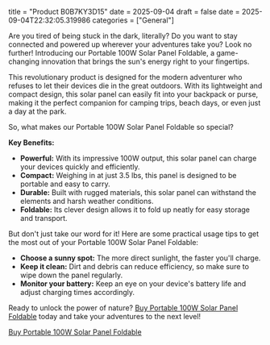 title = "Product B0B7KY3D15"
date = 2025-09-04
draft = false
date = 2025-09-04T22:32:05.319986
categories = ["General"]

Are you tired of being stuck in the dark, literally? Do you want to stay connected and powered up wherever your adventures take you? Look no further! Introducing our Portable 100W Solar Panel Foldable, a game-changing innovation that brings the sun's energy right to your fingertips.

This revolutionary product is designed for the modern adventurer who refuses to let their devices die in the great outdoors. With its lightweight and compact design, this solar panel can easily fit into your backpack or purse, making it the perfect companion for camping trips, beach days, or even just a day at the park.

So, what makes our Portable 100W Solar Panel Foldable so special?

**Key Benefits:**

* **Powerful:** With its impressive 100W output, this solar panel can charge your devices quickly and efficiently.
* **Compact:** Weighing in at just 3.5 lbs, this panel is designed to be portable and easy to carry.
* **Durable:** Built with rugged materials, this solar panel can withstand the elements and harsh weather conditions.
* **Foldable:** Its clever design allows it to fold up neatly for easy storage and transport.

But don't just take our word for it! Here are some practical usage tips to get the most out of your Portable 100W Solar Panel Foldable:

* **Choose a sunny spot:** The more direct sunlight, the faster you'll charge.
* **Keep it clean:** Dirt and debris can reduce efficiency, so make sure to wipe down the panel regularly.
* **Monitor your battery:** Keep an eye on your device's battery life and adjust charging times accordingly.

Ready to unlock the power of nature? [Buy Portable 100W Solar Panel Foldable](https://www.amazon.com/dp/B0B7KY3D15) today and take your adventures to the next level!

[Buy Portable 100W Solar Panel Foldable](https://www.amazon.com/dp/B0B7KY3D15)

